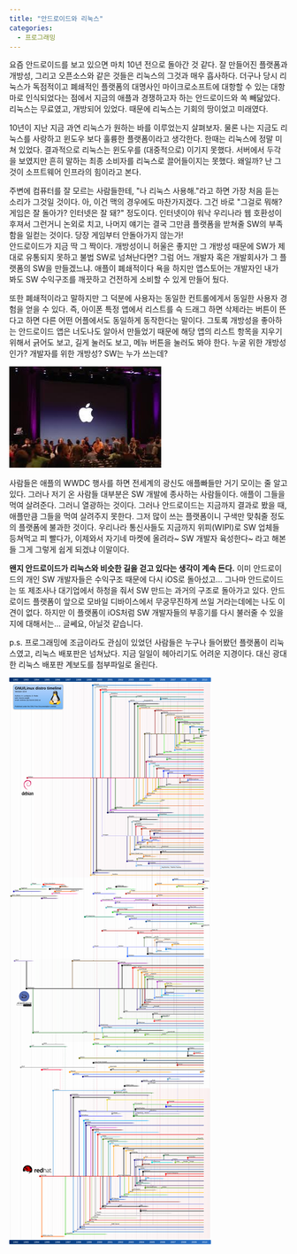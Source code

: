 ```yaml
---
title: "안드로이드와 리눅스"
categories:
  - 프로그래밍
---
```


요즘 안드로이드를 보고 있으면 마치 10년 전으로 돌아간 것 같다. 잘 만들어진 플랫폼과 개방성, 그리고 오픈소스와 같은 것들은 리눅스의 그것과 매우 흡사하다. 더구나 당시 리눅스가 독점적이고 폐쇄적인 플랫폼의 대명사인 마이크로소프트에 대항할 수 있는 대항마로 인식되었다는 점에서 지금의 애플과 경쟁하고자 하는 안드로이드와 쏙 빼닮았다. 리눅스는 무료였고, 개방되어 있었다. 때문에 리눅스는 기회의 땅이었고 미래였다.  
  
10년이 지난 지금 과연 리눅스가 원하는 바를 이루었는지 살펴보자. 물론 나는 지금도 리눅스를 사랑하고 윈도우 보다 훌륭한 플랫폼이라고 생각한다. 한때는 리눅스에 정말 미쳐 있었다. 결과적으로 리눅스는 윈도우를 (대중적으로) 이기지 못했다. 서버에서 두각을 보였지만 흔히 말하는 최종 소비자를 리눅스로 끌어들이지는 못했다. 왜일까? 난 그것이 소프트웨어 인프라의 힘이라고 본다.  
  
주변에 컴퓨터를 잘 모르는 사람들한테, "나 리눅스 사용해."라고 하면 가장 처음 듣는 소리가 그것일 것이다. 아, 이건 맥의 경우에도 마찬가지겠다. 그건 바로 "그걸로 뭐해? 게임은 잘 돌아가? 인터넷은 잘 돼?" 정도이다. 인터넷이야 워낙 우리나라 웹 호환성이 후져서 그런거니 논외로 치고, 나머지 얘기는 결국 그만큼 플랫폼을 받쳐줄 SW의 부족함을 일컫는 것이다. 당장 게임부터 안돌아가지 않는가!  
안드로이드가 지금 딱 그 짝이다. 개방성이니 허울은 좋지만 그 개방성 때문에 SW가 제대로 유통되지 못하고 불법 SW로 넘쳐난다면? 그럼 어느 개발자 혹은 개발회사가 그 플랫폼의 SW을 만들겠느냐. 애플이 폐쇄적이다 욕을 하지만 앱스토어는 개발자인 내가 봐도 SW 수익구조를 깨끗하고 건전하게 소비할 수 있게 만들어 뒀다.  
  
또한 폐쇄적이라고 말하지만 그 덕분에 사용자는 동일한 컨트롤에게서 동일한 사용자 경험을 얻을 수 있다. 즉, 아이폰 특정 앱에서 리스트를 슥 드래그 하면 삭제라는 버튼이 뜬다고 하면 다른 어떤 어플에서도 동일하게 동작한다는 말이다. 그토록 개방성을 좋아하는 안드로이드 앱은 너도나도 알아서 만들었기 때문에 해당 앱의 리스트 항목을 지우기 위해서 긁어도 보고, 길게 눌러도 보고, 메뉴 버튼을 눌러도 봐야 한다. 누굴 위한 개방성인가? 개발자를 위한 개방성? SW는 누가 쓰는데?  

![](/assets/images/posts/2011/07/cfile10-uf-142a404c4e27f87602f66c.jpg)

사람들은 애플의 WWDC 행사를 하면 전세계의 광신도 애플빠들만 거기 모이는 줄 알고 있다. 그러나 저기 온 사람들 대부분은 SW 개발에 종사하는 사람들이다. 애플이 그들을 먹여 살려준다. 그러니 열광하는 것이다. 그러나 안드로이드는 지금까지 결과로 봤을 때, 애플만큼 그들을 먹여 살려주지 못한다. 그저 많이 쓰는 플랫폼이니 구색만 맞춰줄 정도의 플랫폼에 불과한 것이다. 우리나라 통신사들도 지금까지 위피(WIPI)로 SW 업체들 등쳐먹고 피 빨다가, 이제와서 자기네 마켓에 올려라~ SW 개발자 육성한다~ 라고 해본들 그게 그렇게 쉽게 되겠냐 이말이다.  
  
**왠지 안드로이드가 리눅스와 비슷한 길을 걷고 있다는 생각이 계속 든다.** 이미 안드로이드의 개인 SW 개발자들은 수익구조 때문에 다시 iOS로 돌아섰고... 그나마 안드로이드는 또 제조사나 대기업에서 하청을 줘서 SW 만드는 과거의 구조로 돌아가고 있다. 안드로이드 플랫폼이 앞으로 모바일 디바이스에서 무궁무진하게 쓰일 거라는데에는 나도 이견이 없다. 하지만 이 플랫폼이 iOS처럼 SW 개발자들의 부흥기를 다시 불러줄 수 있을지에 대해서는... 글쎄요, 아닐것 같습니다.  


p.s. 프로그래밍에 조금이라도 관심이 있었던 사람들은 누구나 들어봤던 플랫폼이 리눅스였고, 리눅스 배포판은 넘쳐났다. 지금 일일이 헤아리기도 어려운 지경이다. 대신 광대한 리눅스 배포판 계보도를 첨부파일로 올린다.  

![](/assets/images/posts/2011/07/cfile10-uf-1342674b4e27f412282e3d.png)
